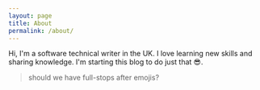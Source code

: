 ```yaml
---
layout: page
title: About
permalink: /about/
---
```


Hi, I'm a software technical writer in the UK. I love learning new skills and sharing knowledge. I'm starting this blog to do just that 😎. 

> should we have full-stops after emojis?
